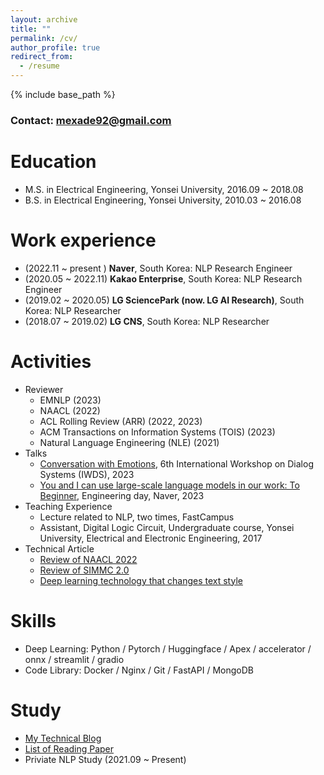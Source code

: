 ```yaml
---
layout: archive
title: ""
permalink: /cv/
author_profile: true
redirect_from:
  - /resume
---
```


{% include base_path %}

### Contact: mexade92@gmail.com

Education
======
* M.S. in Electrical Engineering, Yonsei University, 2016.09 ~ 2018.08
* B.S. in Electrical Engineering, Yonsei University, 2010.03 ~ 2016.08

Work experience
======
* (2022.11 ~ present&nbsp;) **Naver**, South Korea: NLP Research Engineer
* (2020.05 ~ 2022.11) **Kakao Enterprise**, South Korea: NLP Research Engineer
* (2019.02 ~ 2020.05) **LG SciencePark (now. LG AI Research)**, South Korea: NLP Researcher 
* (2018.07 ~ 2019.02) **LG CNS**, South Korea: NLP Researcher
  
Activities
======
* Reviewer
  - EMNLP (2023)
  - NAACL (2022)
  - ACL Rolling Review (ARR) (2022, 2023)
  - ACM Transactions on Information Systems (TOIS) (2023)
  - Natural Language Engineering (NLE) (2021)
* Talks
  - [Conversation with Emotions](https://sigai.or.kr/workshop/bigcomp/2023/iwds/), 6th International Workshop on Dialog Systems (IWDS), 2023
  - [You and I can use large-scale language models in our work: To Beginner](https://d2.naver.com/helloworld/9383947), Engineering day, Naver, 2023
* Teaching Experience
  - Lecture related to NLP, two times, FastCampus
  - Assistant, Digital Logic Circuit, Undergraduate course, Yonsei University, Electrical and Electronic Engineering, 2017
* Technical Article
  - [Review of NAACL 2022](https://tech.kakaoenterprise.com/156)
  - [Review of SIMMC 2.0](https://tech.kakaoenterprise.com/139)
  - [Deep learning technology that changes text style](https://kakaoenterprise.github.io/deepdive/210525)

Skills
======
* Deep Learning: Python / Pytorch / Huggingface / Apex / accelerator / onnx / streamlit / gradio
* Code Library: Docker / Nginx / Git / FastAPI / MongoDB

Study
======
* [My Technical Blog](https://ai-information.blogspot.com/)
* [List of Reading Paper](https://ai-information.blogspot.com/2022/05/paper-history.html)
* Priviate NLP Study (2021.09 ~ Present)
